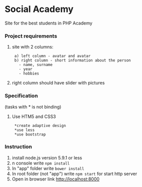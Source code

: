 # Social Academy

Site for the best students in PHP Academy

### Project requirements

1. site with 2 columns:

        a) left column - avatar and avatar
        b) right column - short information about the person
          - name, surname
          - year
          - hobbies
          
2. right column should have slider with pictures

### Specification

(tasks with * is not binding)

1. Use HTM5 and CSS3 

        *create adaptive design
        *use less
        *use bootstrap
    
### Instruction

1. install node.js version 5.9.1 or less
2. n console write `npm install`
2. In "app" folder write `bower install`
3. In root folder (not "app") write `npm start` for start http server
4. Open in browser link [http://localhost:8000](http://localhost:8000)

